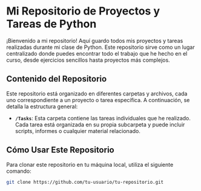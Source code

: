 # Mi Repositorio de Proyectos y Tareas de Python

¡Bienvenido a mi repositorio! Aquí guardo todos mis proyectos y tareas realizadas durante mi clase de Python. Este repositorio sirve como un lugar centralizado donde puedes encontrar todo el trabajo que he hecho en el curso, desde ejercicios sencillos hasta proyectos más complejos.

## Contenido del Repositorio

Este repositorio está organizado en diferentes carpetas y archivos, cada uno correspondiente a un proyecto o tarea específica. A continuación, se detalla la estructura general:

- **`/Tasks`**: Esta carpeta contiene las tareas individuales que he realizado. Cada tarea está organizada en su propia subcarpeta y puede incluir scripts, informes o cualquier material relacionado.

## Cómo Usar Este Repositorio

Para clonar este repositorio en tu máquina local, utiliza el siguiente comando:

```bash
git clone https://github.com/tu-usuario/tu-repositorio.git

